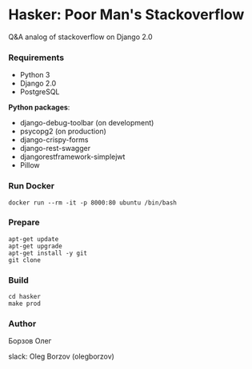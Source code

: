 # Hasker: Poor Man's Stackoverflow
Q&A analog of stackoverflow on Django 2.0

### Requirements
<ul>
    <li>Python 3</li>
    <li>Django 2.0</li>
    <li>PostgreSQL</li>
</ul>
<b>Python packages</b>:
<ul>
    <li>django-debug-toolbar (on development)</li>
    <li>psycopg2 (on production)</li>
    <li>django-crispy-forms</li>
    <li>django-rest-swagger</li>
    <li>djangorestframework-simplejwt</li>
    <li>Pillow</li>
</ul>

### Run Docker
```
docker run --rm -it -p 8000:80 ubuntu /bin/bash
```

### Prepare
```
apt-get update
apt-get upgrade
apt-get install -y git
git clone 
```

### Build
```
cd hasker
make prod
```

### Author

Борзов Олег

slack: Oleg Borzov (olegborzov)

